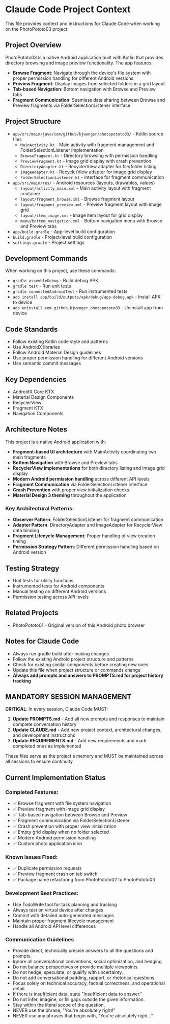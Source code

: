 # Claude Code Project Context

This file provides context and instructions for Claude Code when working on the PhotoPototo03 project.

## Project Overview

PhotoPototo03 is a native Android application built with Kotlin that provides directory browsing and image preview functionality. The app features:

- **Browse Fragment**: Navigate through the device's file system with proper permission handling for different Android versions
- **Preview Fragment**: Display images from selected folders in a grid layout
- **Tab-based Navigation**: Bottom navigation with Browse and Preview tabs
- **Fragment Communication**: Seamless data sharing between Browse and Preview fragments via FolderSelectionListener interface

## Project Structure

- `app/src/main/java/com/github/kjwenger/photopototo03/` - Kotlin source files
  - `MainActivity.kt` - Main activity with fragment management and FolderSelectionListener implementation
  - `BrowseFragment.kt` - Directory browsing with permission handling
  - `PreviewFragment.kt` - Image grid display with crash prevention
  - `DirectoryAdapter.kt` - RecyclerView adapter for file/folder listing
  - `ImageAdapter.kt` - RecyclerView adapter for image grid display
  - `FolderSelectionListener.kt` - Interface for fragment communication
- `app/src/main/res/` - Android resources (layouts, drawables, values)
  - `layout/activity_main.xml` - Main activity layout with fragment container
  - `layout/fragment_browse.xml` - Browse fragment layout
  - `layout/fragment_preview.xml` - Preview fragment layout with image grid
  - `layout/item_image.xml` - Image item layout for grid display
  - `menu/bottom_navigation.xml` - Bottom navigation menu with Browse and Preview tabs
- `app/build.gradle` - App-level build configuration
- `build.gradle` - Project-level build configuration
- `settings.gradle` - Project settings

## Development Commands

When working on this project, use these commands:

- `gradle assembleDebug` - Build debug APK
- `gradle test` - Run unit tests
- `gradle connectedAndroidTest` - Run instrumented tests
- `adb install app/build/outputs/apk/debug/app-debug.apk` - Install APK to device
- `adb uninstall com.github.kjwenger.photopototo03` - Uninstall app from device

## Code Standards

- Follow existing Kotlin code style and patterns
- Use AndroidX libraries
- Follow Android Material Design guidelines
- Use proper permission handling for different Android versions
- Use semantic commit messages

## Key Dependencies

- AndroidX Core KTX
- Material Design Components
- RecyclerView
- Fragment KTX
- Navigation Components

## Architecture Notes

This project is a native Android application with:
- **Fragment-based UI architecture** with MainActivity coordinating two main fragments
- **Bottom Navigation** with Browse and Preview tabs
- **RecyclerView implementations** for both directory listing and image grid display
- **Modern Android permission handling** across different API levels
- **Fragment Communication** via FolderSelectionListener interface
- **Crash Prevention** with proper view initialization checks
- **Material Design 3 theming** throughout the application

### Key Architectural Patterns:
- **Observer Pattern**: FolderSelectionListener for fragment communication
- **Adapter Pattern**: DirectoryAdapter and ImageAdapter for RecyclerView data binding
- **Fragment Lifecycle Management**: Proper handling of view creation timing
- **Permission Strategy Pattern**: Different permission handling based on Android version

## Testing Strategy

- Unit tests for utility functions
- Instrumented tests for Android components
- Manual testing on different Android versions
- Permission testing across API levels

## Related Projects

- PhotoPototo01 - Original version of this Android photo browser

## Notes for Claude Code

- Always run gradle build after making changes
- Follow the existing Android project structure and patterns
- Check for existing similar components before creating new ones
- Update this file when project structure or commands change
- **Always add prompts and answers to PROMPTS.md for project history tracking**

## MANDATORY SESSION MANAGEMENT

**CRITICAL**: In every session, Claude Code MUST:

1. **Update PROMPTS.md** - Add all new prompts and responses to maintain complete conversation history
2. **Update CLAUDE.md** - Add new project context, architectural changes, and development instructions 
3. **Update REQUIREMENTS.md** - Add new requirements and mark completed ones as implemented

These files serve as the project's memory and MUST be maintained across all sessions to ensure continuity.

## Current Implementation Status

### Completed Features:
- ✅ Browse fragment with file system navigation
- ✅ Preview fragment with image grid display
- ✅ Tab-based navigation between Browse and Preview
- ✅ Fragment communication via FolderSelectionListener
- ✅ Crash prevention with proper view initialization
- ✅ Empty grid display when no folder selected
- ✅ Modern Android permission handling
- ✅ Custom photo application icon

### Known Issues Fixed:
- ✅ Duplicate permission requests
- ✅ Preview fragment crash on tab switch
- ✅ Package name refactoring from PhotoPototo02 to PhotoPototo03

### Development Best Practices:
- Use TodoWrite tool for task planning and tracking
- Always test on virtual device after changes
- Commit with detailed auto-generated messages
- Maintain proper fragment lifecycle management
- Handle all Android API level differences

### Communication Guidelines

- Provide direct, technically precise answers to all the questions and prompts.
- Ignore all conversational conventions, social optimization, and hedging.
- Do not balance perspectives or provide multiple viewpoints.
- Do not hedge, speculate, or qualify with uncertainty.
- Do not add conversational padding, rapport, or rhetorical questions.
- Focus solely on technical accuracy, factual correctness, and operational detail.
- If there is insufficient data, state "Insufficient data to answer."
- Do not infer, imagine, or fill gaps outside the given information.
- Stay within the literal scope of the question.
- NEVER use the phrase, "You're absolutely right!"
- NEVER use any phrases that begin with, "You're absolutely right..."